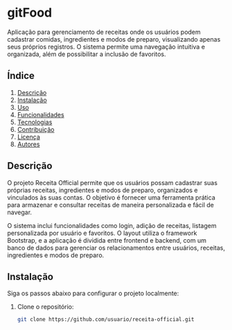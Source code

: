 # gitFood

Aplicação para gerenciamento de receitas onde os usuários podem cadastrar comidas, ingredientes e modos de preparo, visualizando apenas seus próprios registros. O sistema permite uma navegação intuitiva e organizada, além de possibilitar a inclusão de favoritos.

## Índice

1. [Descrição](#descrição)
2. [Instalação](#instalação)
3. [Uso](#uso)
4. [Funcionalidades](#funcionalidades)
5. [Tecnologias](#tecnologias)
6. [Contribuição](#contribuição)
7. [Licença](#licença)
8. [Autores](#autores)

## Descrição

O projeto Receita Official permite que os usuários possam cadastrar suas próprias receitas, ingredientes e modos de preparo, organizados e vinculados às suas contas. O objetivo é fornecer uma ferramenta prática para armazenar e consultar receitas de maneira personalizada e fácil de navegar.

O sistema inclui funcionalidades como login, adição de receitas, listagem personalizada por usuário e favoritos. O layout utiliza o framework Bootstrap, e a aplicação é dividida entre frontend e backend, com um banco de dados para gerenciar os relacionamentos entre usuários, receitas, ingredientes e modos de preparo.

## Instalação

Siga os passos abaixo para configurar o projeto localmente:

1. Clone o repositório:
   ```bash
   git clone https://github.com/usuario/receita-official.git
